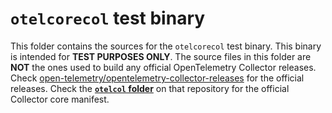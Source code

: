 # `otelcorecol` test binary

This folder contains the sources for the `otelcorecol` test binary. This binary is intended for **TEST PURPOSES ONLY**. The source files in this folder are **NOT** the ones used to build any official OpenTelemetry Collector releases.
Check [open-telemetry/opentelemetry-collector-releases](https://github.com/open-telemetry/opentelemetry-collector-releases) for the official releases. Check the [**`otelcol` folder**](https://github.com/open-telemetry/opentelemetry-collector-releases/tree/main/distributions/otelcol) on that repository for the official Collector core manifest.
